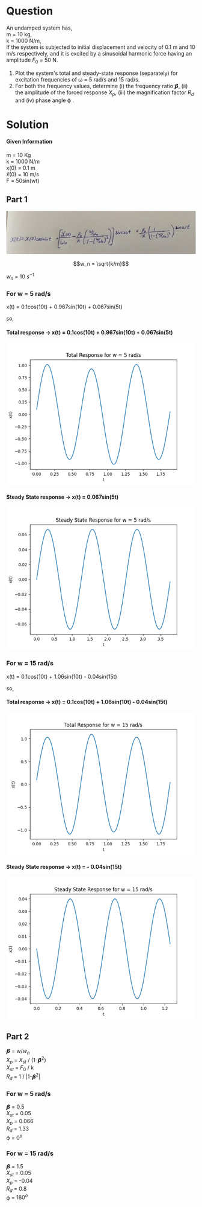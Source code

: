# Question

An undamped system has,  
m = 10 kg,  
k = 1000 N/m,  
If the system is subjected to initial displacement and velocity of 0.1 m and 10 m/s respectively, and it is excited by a sinusoidal harmonic force having an amplitude $F_0$ = 50 N.

1) Plot the system's total and steady-state response (separately) for excitation frequencies of ω = 5 rad/s
and 15 rad/s.  
2) For both the frequency values, determine (i) the frequency ratio 𝞫, (ii) the amplitude of the forced response $X_p$, (iii) the magnification factor $R_d$ and (iv) phase angle ϕ .

# Solution

#### Given Information
m = 10 Kg  
k = 1000 N/m  
x(0) = 0.1 m  
$\hat{x}$(0) = 10 m/s  
F = 50sin(wt)

## Part 1

![plot](./Question1Formula.jpg)
```math
w_n = \sqrt{k/m}
```

$w_n$ = 10 $s^{-1}$

### For w = 5 rad/s  

x(t) = 0.1cos(10t) + 0.967sin(10t) + 0.067sin(5t)

so,  
#### Total response -> x(t) = 0.1cos(10t) + 0.967sin(10t) + 0.067sin(5t)

![plot](./TR_Q1_W5.png)

#### Steady State response -> x(t) = 0.067sin(5t)

![plot](./SSR_Q1_W5.png)

### For w = 15 rad/s  

x(t) = 0.1cos(10t) + 1.06sin(10t) - 0.04sin(15t)

so,  
#### Total response -> x(t) = 0.1cos(10t) + 1.06sin(10t) - 0.04sin(15t)

![plot](./TR_Q1_W15.png)

#### Steady State response -> x(t) = - 0.04sin(15t)

![plot](./SSR_Q1_W15.png)

## Part 2

𝞫 = w/$w_n$  
$X_p$ = $X_{st}$ / (1-$𝞫^2$)  
$X_{st}$ = $F_0$ / k  
$R_d$ = 1 / |1-$𝞫^2$|  

### For w = 5 rad/s
𝞫 = 0.5  
$X_{st}$ = 0.05  
$X_p$ = 0.066  
$R_d$ = 1.33  
ϕ = $0^o$  

### For w = 15 rad/s
𝞫 = 1.5  
$X_{st}$ = 0.05  
$X_p$ = -0.04  
$R_d$ = 0.8  
ϕ = $180^o$  